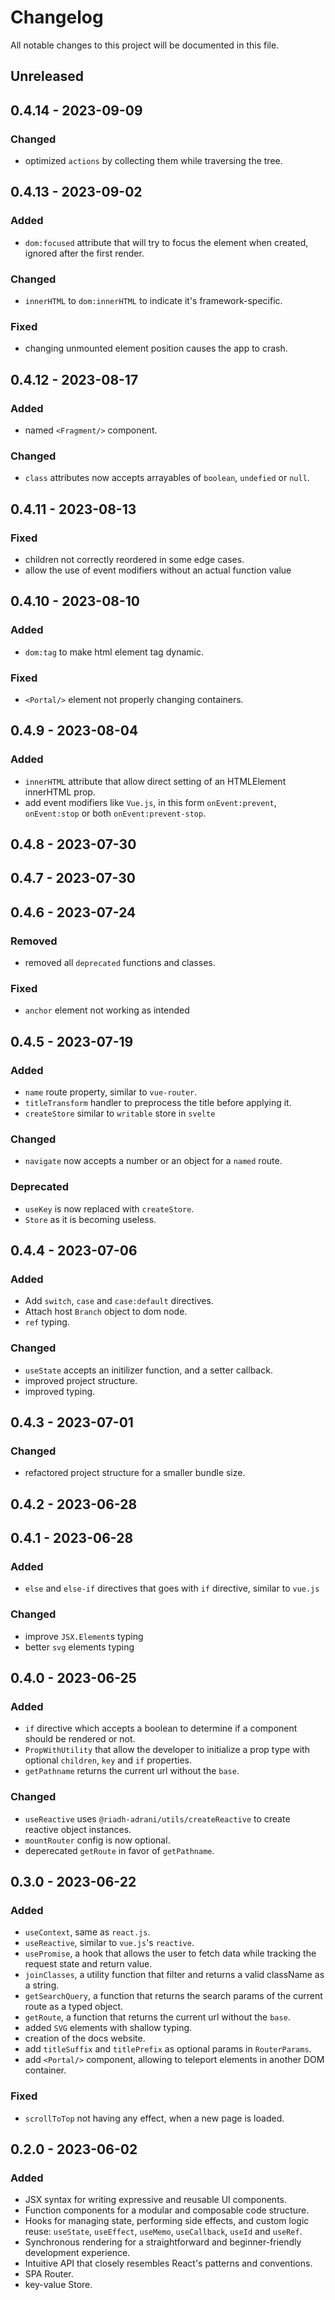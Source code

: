 # Changelog

All notable changes to this project will be documented in this file.

## Unreleased

## 0.4.14 - 2023-09-09
### Changed
- optimized `actions` by collecting them while traversing the tree.

## 0.4.13 - 2023-09-02
### Added
- `dom:focused` attribute that will try to focus the element when created, ignored after the first render.

### Changed
- `innerHTML` to `dom:innerHTML` to indicate it's framework-specific.

### Fixed
- changing unmounted element position causes the app to crash.

## 0.4.12 - 2023-08-17
### Added
- named `<Fragment/>` component.

### Changed
- `class` attributes now accepts arrayables of `boolean`, `undefied` or `null`.

## 0.4.11 - 2023-08-13
### Fixed
- children not correctly reordered in some edge cases.
- allow the use of event modifiers without an actual function value

## 0.4.10 - 2023-08-10
### Added
- `dom:tag` to make html element tag dynamic.

### Fixed
- `<Portal/>` element not properly changing containers.

## 0.4.9 - 2023-08-04
### Added
- `innerHTML` attribute that allow direct setting of an HTMLElement innerHTML prop.
- add event modifiers like `Vue.js`, in this form `onEvent:prevent`, `onEvent:stop` or both `onEvent:prevent-stop`.

## 0.4.8 - 2023-07-30

## 0.4.7 - 2023-07-30

## 0.4.6 - 2023-07-24
### Removed
- removed all `deprecated` functions and classes.

### Fixed
- `anchor` element not working as intended

## 0.4.5 - 2023-07-19
### Added
- `name` route property, similar to `vue-router`.
- `titleTransform` handler to preprocess the title before applying it.
- `createStore` similar to `writable` store in `svelte`

### Changed
- `navigate` now accepts a number or an object for a `named` route.

### Deprecated
- `useKey` is now replaced with `createStore`.
- `Store` as it is becoming useless.

## 0.4.4 - 2023-07-06
### Added
- Add `switch`, `case` and `case:default` directives.
- Attach host `Branch` object to dom node.
- `ref` typing.

### Changed
- `useState` accepts an initilizer function, and a setter callback.
- improved project structure.
- improved typing.

## 0.4.3 - 2023-07-01
### Changed
- refactored project structure for a smaller bundle size.

## 0.4.2 - 2023-06-28

## 0.4.1 - 2023-06-28
### Added
- `else` and `else-if` directives that goes with `if` directive, similar to `vue.js`

### Changed
- improve `JSX.Element`s typing
- better `svg` elements typing

## 0.4.0 - 2023-06-25
### Added
- `if` directive which accepts a boolean to determine if a component should be rendered or not.
- `PropWithUtility` that allow the developer to initialize a prop type with optional `children`, `key` and `if` properties.
- `getPathname` returns the current url without the `base`.

### Changed
- `useReactive` uses `@riadh-adrani/utils/createReactive` to create reactive object instances.
- `mountRouter` config is now optional.
- deperecated `getRoute` in favor of `getPathname`.

## 0.3.0 - 2023-06-22
### Added
- `useContext`, same as `react.js`.
- `useReactive`, similar to `vue.js`'s `reactive`.
- `usePromise`, a hook that allows the user to fetch data while tracking the request state and return value.
- `joinClasses`, a utility function that filter and returns a valid className as a string.
- `getSearchQuery`, a function that returns the search params of the current route as a typed object.
- `getRoute`, a function that returns the current url without the `base`.
- added `SVG` elements with shallow typing.
- creation of the docs website.
- add `titleSuffix` and `titlePrefix` as optional params in `RouterParams`.
- add `<Portal/>` component, allowing to teleport elements in another DOM container.

### Fixed
- `scrollToTop` not having any effect, when a new page is loaded.

## 0.2.0 - 2023-06-02
### Added
- JSX syntax for writing expressive and reusable UI components.
- Function components for a modular and composable code structure.
- Hooks for managing state, performing side effects, and custom logic reuse: `useState`, `useEffect`, `useMemo`, `useCallback`, `useId` and `useRef`.
- Synchronous rendering for a straightforward and beginner-friendly development experience.
- Intuitive API that closely resembles React's patterns and conventions.
- SPA Router.
- key-value Store.
